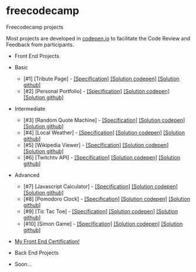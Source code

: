 # freecodecamp
Freecodecamp projects

Most projects are developed in [codepen.io](http://codepen.io/airtonbjunior/) to facilitate the Code Review and Feedback from participants.

* Front End Projects
 * Basic

   * [#1] [Tribute Page] - [[Specification]](https://www.freecodecamp.com/challenges/build-a-tribute-page) [[Solution codepen]](http://codepen.io/airtonbjunior/full/NAQPJZ/) [[Solution github]](https://airtonbjunior.github.io/freecodecamp/projects/frontEnd/basic/tributePage/)
    * [#2] [Personal Portfolio] - [[Specification]](https://www.freecodecamp.com/challenges/build-a-personal-portfolio-webpage) [[Solution codepen]](http://codepen.io/airtonbjunior/full/pbrgAq/) [[Solution github]](https://airtonbjunior.github.io/freecodecamp/projects/frontEnd/basic/portfolio/)
    
 * Intermediate
   * [#3] [Random Quote Machine] - [[Specification]](https://www.freecodecamp.com/challenges/build-a-random-quote-machine) [[Solution codepen]](http://codepen.io/airtonbjunior/full/jrEjPR/) [[Solution github]](https://airtonbjunior.github.io/freecodecamp/projects/frontEnd/intermediate/quoteMachine/)
    * [#4] [Local Weather] - [[Specification]](https://www.freecodecamp.com/challenges/show-the-local-weather) [[Solution codepen]](http://codepen.io/airtonbjunior/full/yaYkZo/) [[Solution github]](https://airtonbjunior.github.io/freecodecamp/projects/frontEnd/intermediate/localWeather/)
    * [#5] [Wikipedia Viewer] - [[Specification]](https://www.freecodecamp.com/challenges/build-a-wikipedia-viewer) [[Solution codepen]](http://codepen.io/airtonbjunior/full/QKyBXY/) [[Solution github]](https://airtonbjunior.github.io/freecodecamp/projects/frontEnd/intermediate/wikipediaViewer/)
    * [#6] [Twitchtv API] - [[Specification]](https://www.freecodecamp.com/challenges/use-the-twitchtv-json-api) [[Solution codepen]](http://codepen.io/airtonbjunior/full/YGqVqR/) [[Solution github]](https://airtonbjunior.github.io/freecodecamp/projects/frontEnd/intermediate/twitchtvApi/)

  * Advanced
    * [#7] [Javascript Calculator] - [[Specification]](https://www.freecodecamp.com/challenges/build-a-javascript-calculator) [[Solution codepen]](http://codepen.io/airtonbjunior/full/mOrVQg/) [[Solution github]](https://airtonbjunior.github.io/freecodecamp/projects/frontEnd/advanced/javascriptCalculator/)
    * [#8] [Pomodoro Clock] - [[Specification]](https://www.freecodecamp.com/challenges/build-a-pomodoro-clock) [[Solution codepen]](http://codepen.io/airtonbjunior/full/pNOOQL/) [[Solution github]](https://airtonbjunior.github.io/freecodecamp/projects/frontEnd/advanced/pomodoroClock/)
    * [#9] [Tic Tac Toe] - [[Specification]](https://www.freecodecamp.com/challenges/build-a-tic-tac-toe-game) [[Solution codepen]](http://codepen.io/airtonbjunior/full/PWojOB/) [[Solution github]](https://airtonbjunior.github.io/freecodecamp/projects/frontEnd/advanced/ticTacToe/)
    * [#10] [Simon Game] - [[Specification]](https://www.freecodecamp.com/challenges/build-a-simon-game) [[Solution codepen]](http://codepen.io/airtonbjunior/full/rjxRVp/) [[Solution github]](https://airtonbjunior.github.io/freecodecamp/projects/frontEnd/advanced/simonGame/)
    
    
  * [My Front End Certification!](https://www.freecodecamp.com/airtonbjunior/front-end-certification)
  
* Back End Projects
 * Soon...
